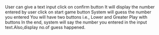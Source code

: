 User can give a text input
click on confirm button
It will display the number entered by user
click on start game button
System will guess the number you entered
You will have two buttons i.e., Lower and Greater
Play with buttons
In the end, system will say the number you entered in the input text.Also,display no.of guess happened.
